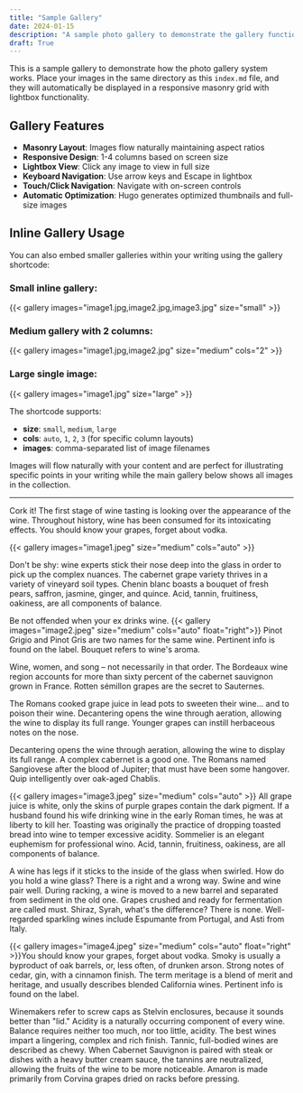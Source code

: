 ```yaml
---
title: "Sample Gallery"
date: 2024-01-15
description: "A sample photo gallery to demonstrate the gallery functionality"
draft: True
---
```


This is a sample gallery to demonstrate how the photo gallery system works. Place your images in the same directory as this `index.md` file, and they will automatically be displayed in a responsive masonry grid with lightbox functionality.

## Gallery Features

- **Masonry Layout**: Images flow naturally maintaining aspect ratios
- **Responsive Design**: 1-4 columns based on screen size
- **Lightbox View**: Click any image to view in full size
- **Keyboard Navigation**: Use arrow keys and Escape in lightbox
- **Touch/Click Navigation**: Navigate with on-screen controls
- **Automatic Optimization**: Hugo generates optimized thumbnails and full-size images

## Inline Gallery Usage

You can also embed smaller galleries within your writing using the gallery shortcode:

### Small inline gallery:
{{< gallery images="image1.jpg,image2.jpg,image3.jpg" size="small" >}}

### Medium gallery with 2 columns:
{{< gallery images="image1.jpg,image2.jpg" size="medium" cols="2" >}}

### Large single image:
{{< gallery images="image1.jpg" size="large" >}}

The shortcode supports:
- **size**: `small`, `medium`, `large`
- **cols**: `auto`, `1`, `2`, `3` (for specific column layouts)
- **images**: comma-separated list of image filenames

Images will flow naturally with your content and are perfect for illustrating specific points in your writing while the main gallery below shows all images in the collection.


---

Cork it! The first stage of wine tasting is looking over the appearance of the wine. Throughout history, wine has been consumed for its intoxicating effects. You should know your grapes, forget about vodka.

{{< gallery images="image1.jpeg" size="medium" cols="auto" >}}

Don't be shy: wine experts stick their nose deep into the glass in order to pick up the complex nuances. The cabernet grape variety thrives in a variety of vineyard soil types. Chenin blanc boasts a bouquet of fresh pears, saffron, jasmine, ginger, and quince. Acid, tannin, fruitiness, oakiness, are all components of balance.

Be not offended when your ex drinks wine. {{< gallery images="image2.jpeg" size="medium" cols="auto" float="right">}} Pinot Grigio and Pinot Gris are two names for the same wine. Pertinent info is found on the label. Bouquet refers to wine's aroma.

Wine, women, and song – not necessarily in that order. The Bordeaux wine region accounts for more than sixty percent of the cabernet sauvignon grown in France. Rotten sémillon grapes are the secret to Sauternes.

The Romans cooked grape juice in lead pots to sweeten their wine... and to poison their wine. Decantering opens the wine through aeration, allowing the wine to display its full range. Younger grapes can instill herbaceous notes on the nose.

Decantering opens the wine through aeration, allowing the wine to display its full range. A complex cabernet is a good one. The Romans named Sangiovese after the blood of Jupiter; that must have been some hangover. Quip intelligently over oak-aged Chablis.

{{< gallery images="image3.jpeg" size="medium" cols="auto" >}} All grape juice is white, only the skins of purple grapes contain the dark pigment. If a husband found his wife drinking wine in the early Roman times, he was at liberty to kill her. Toasting was originally the practice of dropping toasted bread into wine to temper excessive acidity. Sommelier is an elegant euphemism for professional wino. Acid, tannin, fruitiness, oakiness, are all components of balance.

A wine has legs if it sticks to the inside of the glass when swirled. How do you hold a wine glass? There is a right and a wrong way. Swine and wine pair well. During racking, a wine is moved to a new barrel and separated from sediment in the old one. Grapes crushed and ready for fermentation are called must. Shiraz, Syrah, what's the difference? There is none. Well-regarded sparkling wines include Espumante from Portugal, and Asti from Italy.

{{< gallery images="image4.jpeg" size="medium" cols="auto" float="right" >}}You should know your grapes, forget about vodka. Smoky is usually a byproduct of oak barrels, or, less often, of drunken arson. Strong notes of cedar, gin, with a cinnamon finish. The term meritage is a blend of merit and heritage, and usually describes blended California wines. Pertinent info is found on the label.

Winemakers refer to screw caps as Stelvin enclosures, because it sounds better than "lid." Acidity is a naturally occurring component of every wine. Balance requires neither too much, nor too little, acidity. The best wines impart a lingering, complex and rich finish. Tannic, full-bodied wines are described as chewy. When Cabernet Sauvignon is paired with steak or dishes with a heavy butter cream sauce, the tannins are neutralized, allowing the fruits of the wine to be more noticeable. Amaron is made primarily from Corvina grapes dried on racks before pressing.
